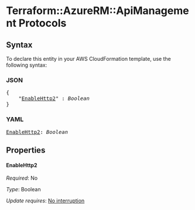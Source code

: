 # Terraform::AzureRM::ApiManagement Protocols

## Syntax

To declare this entity in your AWS CloudFormation template, use the following syntax:

### JSON

<pre>
{
    "<a href="#enablehttp2" title="EnableHttp2">EnableHttp2</a>" : <i>Boolean</i>
}
</pre>

### YAML

<pre>
<a href="#enablehttp2" title="EnableHttp2">EnableHttp2</a>: <i>Boolean</i>
</pre>

## Properties

#### EnableHttp2

_Required_: No

_Type_: Boolean

_Update requires_: [No interruption](https://docs.aws.amazon.com/AWSCloudFormation/latest/UserGuide/using-cfn-updating-stacks-update-behaviors.html#update-no-interrupt)

